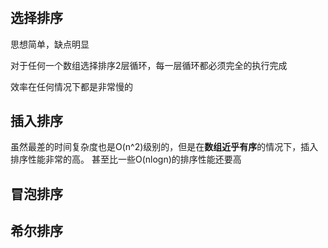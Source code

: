 #

## 选择排序
思想简单，缺点明显

对于任何一个数组选择排序2层循环，每一层循环都必须完全的执行完成

效率在任何情况下都是非常慢的

## 插入排序
虽然最差的时间复杂度也是O(n^2)级别的，但是在**数组近乎有序**的情况下，插入排序性能非常的高。
甚至比一些O(nlogn)的排序性能还要高

## 冒泡排序

## 希尔排序

